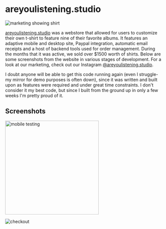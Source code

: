 # areyoulistening.studio

![marketing showing shirt](https://gardna.net/f/ayl/grass.png)

[areyoulistening.studio](https://ayl.gardna.net) was a webstore that allowed for users to customize their own t-shirt to feature nine of their favorite albums. It features an adaptive mobile and desktop site, Paypal integration, automatic email receipts and a host of backend tools used for order management. During the months that it was active, we sold over $1500 worth of shirts. Below are some screenshots from the website in various stages of development. For a look at our marketing, check out our Instagram [@areyoulistening.studio](https://www.instagram.com/areyoulistening.studio/).

I doubt anyone will be able to get this code running again (even I struggle- my mirror for demo purposes is often down), since it was written and built upon as features were required and under great time constraints. I don't consider it my best code, but since I built from the ground up in only a few weeks I'm pretty proud of it.

## Screenshots

<img src="https://gardna.net/f/ayl/mobile2.jpg" alt="mobile testing" width="300px">

![checkout](https://gardna.net/f/ayl/mobile1.png)
